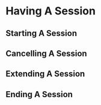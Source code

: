 # Having A Session

## Starting A Session

## Cancelling A Session

## Extending A Session

## Ending A Session
